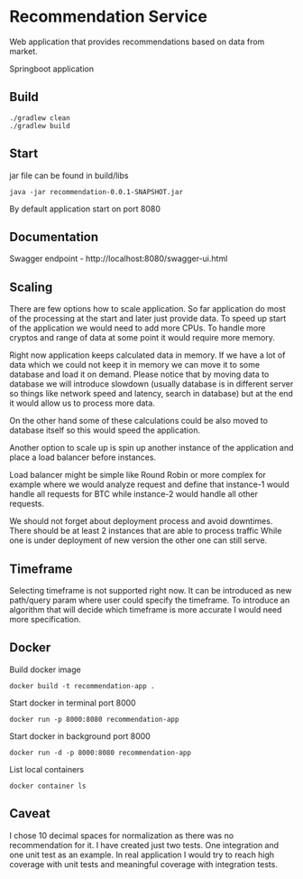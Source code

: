 # Recommendation Service

Web application that provides recommendations based on data from market.

Springboot application

## Build
```shell
./gradlew clean
./gradlew build
```

## Start
jar file can be found in build/libs


```shell
java -jar recommendation-0.0.1-SNAPSHOT.jar
```

By default application start on port 8080

## Documentation
Swagger endpoint - http://localhost:8080/swagger-ui.html

## Scaling
There are few options how to scale application.
So far application do most of the processing at the start and later just provide data.
To speed up start of the application we would need to add more CPUs.
To handle more cryptos and range of data at some point it would require more memory.

Right now application keeps calculated data in memory.
If we have a lot of data which we could not keep it in memory 
we can move it to some database and load it on demand.
Please notice that by moving data to database we will introduce slowdown
(usually database is in different server so things like network speed and latency, search in database)
but at the end it would allow us to process more data.

On the other hand some of these calculations could be also moved to database itself so this would speed the application. 

Another option to scale up is spin up another instance of the application and place a load balancer before instances.

Load balancer might be simple like Round Robin or more complex for example where we would analyze request 
and define that instance-1 would handle all requests for BTC while instance-2 would handle all other requests.

We should not forget about deployment process and avoid downtimes. There should be at least 2 instances that are able to process traffic
While one is under deployment of new version the other one can still serve.

## Timeframe
Selecting timeframe is not supported right now.
It can be introduced as new path/query param where user could specify the timeframe.
To introduce an algorithm that will decide which timeframe is more accurate I would need more specification.

## Docker

Build docker image
```shell
docker build -t recommendation-app .
```

Start docker in terminal port 8000
```shell
docker run -p 8000:8080 recommendation-app
```

Start docker in background port 8000
```shell
docker run -d -p 8000:8080 recommendation-app
```

List local containers
```shell
docker container ls
```

## Caveat
I chose 10 decimal spaces for normalization as there was no recommendation for it.
I have created just two tests. One integration and one unit test as an example.
In real application I would try to reach high coverage with unit tests 
and meaningful coverage with integration tests. 